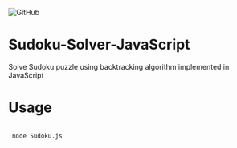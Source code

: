 ![GitHub](https://img.shields.io/github/license/rubinder25/Sudoku-Solver-JavaScript.svg)

# Sudoku-Solver-JavaScript
Solve Sudoku puzzle using backtracking algorithm implemented in JavaScript

# Usage
<code>
 node Sudoku.js
</code>
